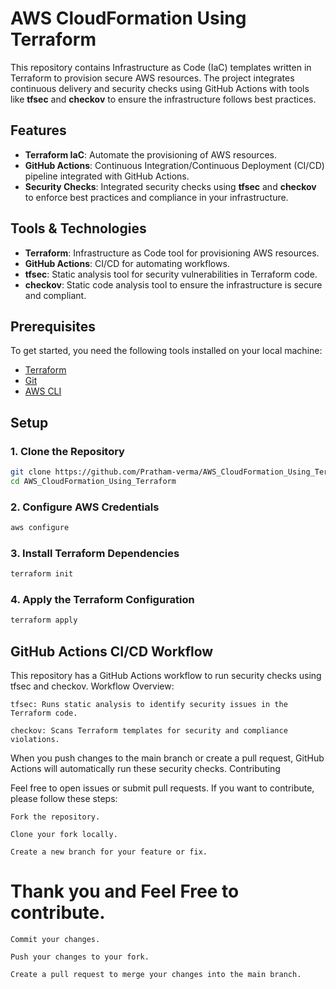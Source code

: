 # AWS CloudFormation Using Terraform

This repository contains Infrastructure as Code (IaC) templates written in Terraform to provision secure AWS resources. The project integrates continuous delivery and security checks using GitHub Actions with tools like **tfsec** and **checkov** to ensure the infrastructure follows best practices.

## Features
- **Terraform IaC**: Automate the provisioning of AWS resources.
- **GitHub Actions**: Continuous Integration/Continuous Deployment (CI/CD) pipeline integrated with GitHub Actions.
- **Security Checks**: Integrated security checks using **tfsec** and **checkov** to enforce best practices and compliance in your infrastructure.

## Tools & Technologies
- **Terraform**: Infrastructure as Code tool for provisioning AWS resources.
- **GitHub Actions**: CI/CD for automating workflows.
- **tfsec**: Static analysis tool for security vulnerabilities in Terraform code.
- **checkov**: Static code analysis tool to ensure the infrastructure is secure and compliant.

## Prerequisites
To get started, you need the following tools installed on your local machine:

- [Terraform](https://www.terraform.io/downloads.html)
- [Git](https://git-scm.com/)
- [AWS CLI](https://aws.amazon.com/cli/)

## Setup

### 1. Clone the Repository

```bash
git clone https://github.com/Pratham-verma/AWS_CloudFormation_Using_Terraform.git
cd AWS_CloudFormation_Using_Terraform
```
### 2. Configure AWS Credentials

```bash
aws configure
```
### 3. Install Terraform Dependencies

```bash
terraform init
```
### 4. Apply the Terraform Configuration

```bash
terraform apply
```
## GitHub Actions CI/CD Workflow

This repository has a GitHub Actions workflow to run security checks using tfsec and checkov.
Workflow Overview:

    tfsec: Runs static analysis to identify security issues in the Terraform code.

    checkov: Scans Terraform templates for security and compliance violations.

When you push changes to the main branch or create a pull request, GitHub Actions will automatically run these security checks.
Contributing

Feel free to open issues or submit pull requests. If you want to contribute, please follow these steps:

    Fork the repository.

    Clone your fork locally.

    Create a new branch for your feature or fix.

# Thank you and Feel Free to contribute.

    Commit your changes.

    Push your changes to your fork.

    Create a pull request to merge your changes into the main branch.

